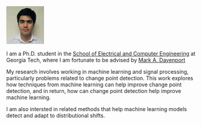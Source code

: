 



<img class="profile-picture" src="linkdn_photo.jpeg" width="100" height="100">

I am a Ph.D. student in the [School of Electrical and Computer Engineering](https://www.ece.gatech.edu) at Georgia Tech, where I am fortunate to be advised by [Mark A. Davenport](https://mdav.ece.gatech.edu) 

My research involves working in machine learning and signal processing, particularly problems related to change point detection. This work explores how techniques from machine learning can help improve change point detection, and in return, how can change point detection help improve machine learning.

I am also intersted in related methods that help machine learning models detect and adapt to distributional shifts.






